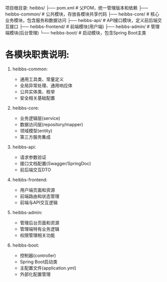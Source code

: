 项目根目录: heibbs/
├── pom.xml                  # 父POM，统一管理版本和依赖
├── heibbs-common/           # 公共模块，存放各模块共享代码
├── heibbs-core/             # 核心业务模块，包含服务和数据访问
├── heibbs-api/              # API接口模块，定义前后端交互接口
├── heibbs-frontend/         # 前端模块(用户端)
├── heibbs-admin/            # 管理端模块(后台管理)
└── heibbs-boot/             # 启动模块，包含Spring Boot主类

# 各模块职责说明:
1. heibbs-common:
    - 通用工具类、常量定义
    - 全局异常处理、通用响应体
    - 公共实体类、枚举
    - 安全相关基础配置

2. heibbs-core:
    - 业务逻辑层(service)
    - 数据访问层(repository/mapper)
    - 领域模型(entity)
    - 第三方服务集成

3. heibbs-api:
    - 请求参数验证
    - 接口文档配置(Swagger/SpringDoc)
    - 前后端交互DTO

4. heibbs-frontend:
    - 用户端页面和资源
    - 前端路由和状态管理
    - 前端与API交互逻辑

5. heibbs-admin:
    - 管理后台页面和资源
    - 管理端特有业务逻辑
    - 权限管理相关功能

6. heibbs-boot:
    - 控制器(controller)
    - Spring Boot启动类
    - 主配置文件(application.yml)
    - 外部化配置管理
